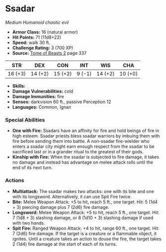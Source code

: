 # Ssadar

*Medium* *Humanoid* *chaotic evil*

- **Armor Class:** 16 (natural armor)
- **Hit Points:** 71 (11d8+22)
- **Speed:** walk 30 ft.
- **Challenge Rating:** 3 (700 XP)
- **Source:** [Tome of Beasts 2](https://koboldpress.com/kpstore/product/tome-of-beasts-2-for-5th-edition) page 337

| STR | DEX | CON | INT | WIS | CHA |
| --- | --- | --- | --- | --- | --- |
| 16 (+3) | 14 (+2) | 15 (+2) | 9 (-1) | 14 (+2) | 10 (+0) |

- **Skills:** 
- **Damage Vulnerabilities:** cold
- **Damage Immunities:** fire
- **Senses:** darkvision 60 ft., passive Perception 12
- **Languages:** Common, Ignan
### Special Abilities
- **One with Fire:** Ssadars have an affinity for fire and hold beings of fire in high esteem. Ssadar priests bless ssadar warriors by imbuing them with fire before sending them into battle. A non-ssadar fire-wielder who enters a ssadar city might earn enough respect from the ssadar to be sacrificed last or in a grander ritual to the greatest of their gods.
- **Kinship with Fire:** When the ssadar is subjected to fire damage, it takes no damage and instead has advantage on melee attack rolls until the end of its next turn.
### Actions
- **Multiattack:** The ssadar makes two attacks: one with its bite and one with its longsword. Alternatively, it can use Spit Fire twice.
- **Bite:** Melee Weapon Attack: +5 to hit, reach 5 ft., one target. Hit: 5 (1d4 + 3) piercing damage plus 7 (2d6) fire damage.
- **Longsword:** Melee Weapon Attack: +5 to hit, reach 5 ft., one target. Hit: 7 (1d8 + 3) slashing damage, or 8 (1d10 + 3) slashing damage if used with two hands.
- **Spit Fire:** Ranged Weapon Attack: +4 to hit, range 60 ft., one target. Hit: 7 (2d6) fire damage. If the target is a creature or a flammable object, it ignites. Until a creature takes an action to douse the fire, the target takes 2 (1d4) fire damage at the start of each of its turns.


